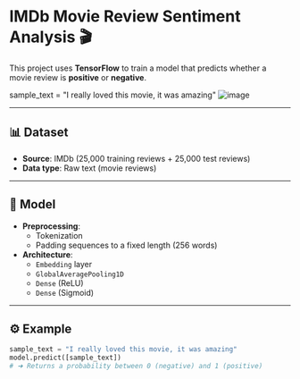 # IMDb Movie Review Sentiment Analysis 🎬

This project uses **TensorFlow** to train a model that predicts whether a movie review is **positive** or **negative**.


sample_text = "I really loved this movie, it was amazing"
![image](https://github.com/user-attachments/assets/697ad5e8-15a5-44ef-b72c-83cea383f14d)

---

## 📊 Dataset

- **Source**: IMDb (25,000 training reviews + 25,000 test reviews)
- **Data type**: Raw text (movie reviews)

---

## 🧠 Model

- **Preprocessing**:
  - Tokenization
  - Padding sequences to a fixed length (256 words)
- **Architecture**:
  - `Embedding` layer
  - `GlobalAveragePooling1D`
  - `Dense` (ReLU)
  - `Dense` (Sigmoid)

---

## ⚙️ Example

```python
sample_text = "I really loved this movie, it was amazing"
model.predict([sample_text])
# ➜ Returns a probability between 0 (negative) and 1 (positive)
